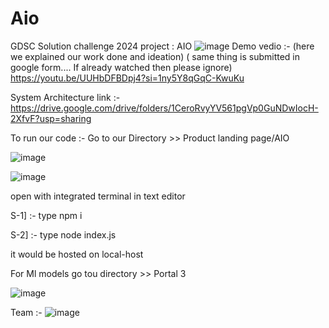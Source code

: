 # Aio
GDSC Solution challenge 2024 project : AIO
![image](https://github.com/sandeshlavshetty/Aio/assets/138968398/702461ad-53f8-4d03-bc3f-0d304fa74977)
Demo vedio :- (here we explained our work done and ideation) ( same thing is submitted in google form.... If already watched then please ignore)
https://youtu.be/UUHbDFBDpj4?si=1ny5Y8qGqC-KwuKu

System Architecture link :- https://drive.google.com/drive/folders/1CeroRvyYV561pgVp0GuNDwIocH-2XfvF?usp=sharing

To run our code :-
Go to our Directory >> Product landing page/AIO

![image](https://github.com/sandeshlavshetty/Aio/assets/138968398/bf9d75c5-b778-425b-905b-d8bac6d331ca)

![image](https://github.com/sandeshlavshetty/Aio/assets/138968398/71de8ace-020c-4a1a-8895-e161da7f78f5)

open with integrated terminal in text editor

S-1] :- type npm i

S-2] :- type node index.js

it would be hosted on local-host



For Ml models 
go tou directory >> Portal 3

![image](https://github.com/sandeshlavshetty/Aio/assets/138968398/633c4970-e925-4a39-b992-2a8a6108293b)









   



 

Team :- 
![image](https://github.com/sandeshlavshetty/Aio/assets/138968398/c21b44df-c93e-4439-8caa-ee218850faa4)


